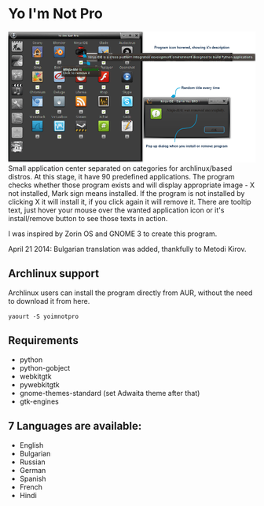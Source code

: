 Yo I'm Not Pro
=====
<img src="ui/yoimnotpro_preview.png" alt="" /><br/>
Small application center separated on categories for archlinux/based distros. At this stage, it have 90 predefined applications.
The program checks whether those program exists and will display appropriate image - X not installed, Mark sign means installed. If the program is not installed by clicking X it will install it, if you click again it will remove it. There are tooltip text, just hover your mouse over the wanted application icon or it's install/remove button to see those texts in action.

I was inspired by Zorin OS and GNOME 3 to create this program.

April 21 2014: Bulgarian translation was added, thankfully to Metodi Kirov.
## Archlinux support
Archlinux users can install the program directly from AUR, without the need to download it from here.

    yaourt -S yoimnotpro

## Requirements

* python
* python-gobject
* webkitgtk
* pywebkitgtk
* gnome-themes-standard  (set Adwaita theme after that)
* gtk-engines

## 7 Languages are available:

* English
* Bulgarian
* Russian
* German
* Spanish
* French
* Hindi